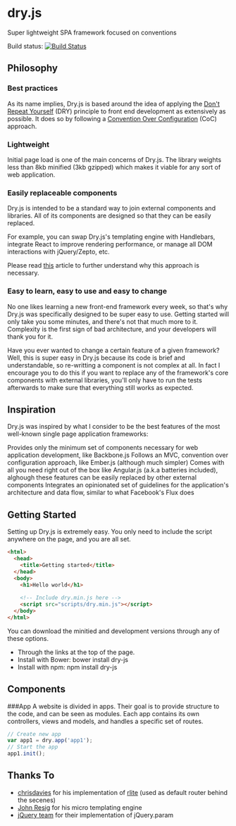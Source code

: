 dry.js
======

Super lightweight SPA framework focused on conventions

Build status: [![Build Status](https://travis-ci.org/diegocard/dry.js.svg?branch=master)](https://travis-ci.org/diegocard/dry.js)

## Philosophy

### Best practices
As its name implies, Dry.js is based around the idea of applying the [Don't Repeat Yourself](http://en.wikipedia.org/wiki/Don%27t_repeat_yourself) (DRY) principle to front end development as extensively as possible. It does so by following a [Convention Over Configuration](http://en.wikipedia.org/wiki/Convention_over_configuration) (CoC) approach.

### Lightweight
Initial page load is one of the main concerns of Dry.js. The library weights less than 8kb minified (3kb gzipped) which makes it viable for any sort of web application.

### Easily replaceable components
Dry.js is intended to be a standard way to join external components and libraries. All of its components are designed so that they can be easily replaced.

For example, you can swap Dry.js's templating engine with Handlebars, integrate React to improve rendering performance, or manage all DOM interactions with jQuery/Zepto, etc.

Please read [this](http://www.breck-mckye.com/blog/2014/12/the-state-of-javascript-in-2015) article to further understand why this approach is necessary.

### Easy to learn, easy to use and easy to change
No one likes learning a new front-end framework every week, so that's why Dry.js was specifically designed to be super easy to use. Getting started will only take you some minutes, and there's not that much more to it. Complexity is the first sign of bad architecture, and your developers will thank you for it.

Have you ever wanted to change a certain feature of a given framework? Well, this is super easy in Dry.js because its code is brief and understandable, so re-writting a component is not complex at all. In fact I encourage you to do this if you want to replace any of the framework's core components with external libraries, you'll only have to run the tests afterwards to make sure that everything still works as expected.

## Inspiration
Dry.js was inspired by what I consider to be the best features of the most well-known single page application frameworks:

Provides only the minimum set of components necessary for web application development, like Backbone.js
Follows an MVC, convention over configuration approach, like Ember.js (although much simpler)
Comes with all you need right out of the box like Angular.js (a.k.a batteries included), alghough these features can be easily replaced by other external components
Integrates an opinionated set of guidelines for the application's architecture and data flow, similar to what Facebook's Flux does

## Getting Started
Setting up Dry.js is extremely easy. You only need to include the script anywhere on the page, and you are all set.

```html
<html>
  <head>
    <title>Getting started</title>
  </head>
  <body>
    <h1>Hello world</h1>
  
    <!-- Include dry.min.js here -->
    <script src="scripts/dry.min.js"></script>
  </body>
</html>
```

You can download the minitied and development versions through any of these options.

- Through the links at the top of the page.
- Install with Bower: bower install dry-js
- Install with npm: npm install dry-js

## Components

###App
A website is divided in apps. Their goal is to provide structure to the code, and can be seen as modules. Each app contains its own controllers, views and models, and handles a specific set of routes.

```js
// Create new app
var app1 = dry.app('app1');
// Start the app
app1.init();
```

## Thanks To

- [chrisdavies](https://github.com/chrisdavies/) for his implementation of [rlite](https://github.com/chrisdavies/rlite) (used as default router behind the secenes)
- [John Resig](http://ejohn.org/blog/javascript-micro-templating/) for his micro templating engine
- [jQuery team](https://github.com/jquery/jquery) for their implementation of jQuery.param
